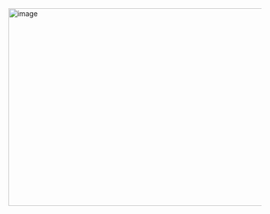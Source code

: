 <img width="888" height="393" alt="image" src="https://github.com/user-attachments/assets/21b6dc61-40df-4f6b-9e49-41010c728851" />
